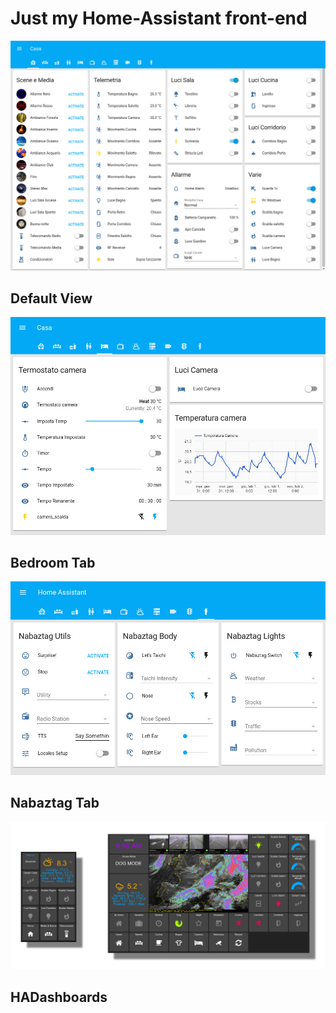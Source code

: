 Just my Home-Assistant front-end
================================


![](/screenshots/1%20-%20Default%20View.png "Default View")


Default View
------------




![](/screenshots/2%20-%20Camera.png "Bedroom Tab")


Bedroom Tab
-----------




![](/screenshots/3%20-%20Nabaztag.png "Nabaztag Tab")


Nabaztag Tab
------------




![](/screenshots/4%20-%20Dashboard.png "HADashboards")


HADashboards
------------